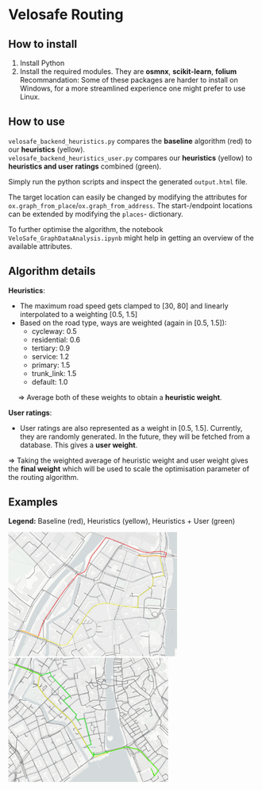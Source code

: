 # Velosafe Routing

## How to install

1. Install Python
2. Install the required modules. They are **osmnx**, **scikit-learn**, **folium**
   Recommandation: Some of these packages are harder to install on Windows, for a more streamlined experience one might prefer to use Linux.

## How to use

`velosafe_backend_heuristics.py` compares the **baseline** algorithm (red) to our **heuristics** (yellow).  
`velosafe_backend_heuristics_user.py` compares our **heuristics** (yellow) to **heuristics and user ratings** combined (green).

Simply run the python scripts and inspect the generated `output.html` file.

The target location can easily be changed by modifying the attributes for `ox.graph_from_place`/`ox.graph_from_address`.
The start-/endpoint locations can be extended by modifying the `places`- dictionary.

To further optimise the algorithm, the notebook `VeloSafe_GraphDataAnalysis.ipynb` might help in getting an overview of the available attributes.

## Algorithm details

**Heuristics**:
 - The maximum road speed gets clamped to [30, 80] and linearly interpolated to a weighting [0.5, 1.5]
 - Based on the road type, ways are weighted (again in [0.5, 1.5]):
   - cycleway: 0.5
   - residential: 0.6
   - tertiary: 0.9
   - service: 1.2
   - primary: 1.5
   - trunk_link: 1.5
   - default: 1.0

&nbsp;&nbsp;&nbsp;&nbsp; $\Longrightarrow$ Average both of these weights to obtain a **heuristic weight**.

**User ratings**:
 - User ratings are also represented as a weight in [0.5, 1.5]. Currently, they are randomly generated. In the future, they will be fetched from a database. This gives a **user weight**.

$\Longrightarrow$ Taking the weighted average of heuristic weight and user weight gives the **final weight** which will be used to scale the optimisation parameter of the routing algorithm.

## Examples
**Legend:** Baseline (red), Heuristics (yellow), Heuristics + User (green)

<img src="examples/heuristics_HB_sihlbruecke.png" alt="Routing from Zurich Main Station to Sihlbrücke" height=250>&nbsp;<img src="examples/heuristics_user_sihlbruecke_opera.png" alt="Routing from Sihlbrücke to Opernhaus" height=250>
